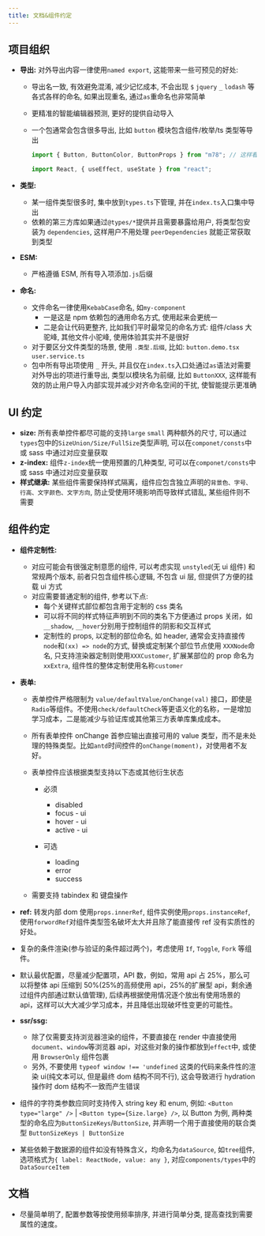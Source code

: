 ```yaml
---
title: 文档&组件约定
---
```


## 项目组织

- **导出:** 对外导出内容一律使用`named export`, 这能带来一些可预见的好处:

  - 导出名一致, 有效避免混淆, 减少记忆成本, 不会出现 `$` `jquery` `_` `lodash` 等各式各样的命名, 如果出现重名, 通过`as`重命名也非常简单
  - 更精准的智能编辑器预测, 更好的提供自动导入
  - 一个包通常会包含很多导出, 比如 `button` 模块包含组件/枚举/ts 类型等导出

    ```ts
    import { Button, ButtonColor, ButtonProps } from "m78"; // 这样看起来似乎更好?

    import React, { useEffect, useState } from "react";
    ```

- **类型:**
  - 某一组件类型很多时, 集中放到`types.ts`下管理, 并在`index.ts`入口集中导出
  - 依赖的第三方库如果通过`@types/*`提供并且需要暴露给用户, 将类型包安装为 `dependencies`, 这样用户不用处理 `peerDependencies` 就能正常获取到类型
- **ESM:**
  - 严格遵循 ESM, 所有导入项添加`.js`后缀
- **命名:**
  - 文件命名一律使用`KebabCase`命名, 如`my-component`
    - 一是这是 npm 依赖包的通用命名方式, 使用起来会更统一
    - 二是会让代码更整齐, 比如我们平时最常见的命名方式: 组件/class 大驼峰, 其他文件小驼峰, 使用体验其实并不是很好
  - 对于要区分文件类型的场景, 使用 `.类型.后缀`, 比如: `button.demo.tsx` `user.service.ts`
  - 包中所有导出项使用 `_` 开头, 并且仅在`index.ts`入口处通过`as`语法对需要对外导出的项进行重导出, 类型以模块名为前缀, 比如 `ButtonXXX`, 这样能有效的防止用户导入内部实现并减少对齐命名空间的干扰, 使智能提示更准确

## UI 约定

- **size:** 所有表单控件都尽可能的支持`large` `small` 两种额外的尺寸, 可以通过`types`包中的`SizeUnion/Size/FullSize`类型声明, 可以在`componet/consts`中或 sass 中通过对应变量获取
- **z-index:** 组件`z-index`统一使用预置的几种类型, 可可以在`componet/consts`中或 sass 中通过对应变量获取
- **样式继承:** 某些组件需要保持样式隔离，组件应包含独立声明的`背景色、字号、行高、文字颜色、文字方向`, 防止受使用环境影响而导致样式错乱, 某些组件则不需要

## 组件约定

- **组件定制性:**
  - 对应可能会有很强定制意愿的组件, 可以考虑实现 `unstyled`(无 ui 组件) 和常规两个版本, 前者只包含组件核心逻辑, 不包含 ui 层, 但提供了方便的挂载 ui 方式
  - 对应需要普通定制的组件, 参考以下点:
    - 每个关键样式部位都包含用于定制的 css 类名
    - 可以将不同的样式特征声明到不同的类名下方便通过 props 关闭，如`__shadow`, `__hover`分别用于控制组件的阴影和交互样式
    - 定制性的 props, 以定制的部位命名, 如 header, 通常会支持直接传`node`和`(xx) => node`的方式, 替换或定制某个部位节点使用 `XXXNode`命名, 只支持渲染器定制则使用`XXXCustomer`, 扩展某部位的 prop 命名为`xxExtra`, 组件性的整体定制使用名称`customer`
- **表单:**

  - 表单控件严格限制为 `value/defaultValue/onChange(val)` 接口，即使是`Radio`等组件。不使用`check/defaultCheck`等更语义化的名称，一是增加学习成本，二是能减少与验证库或其他第三方表单库集成成本。
  - 所有表单控件 onChange 首参应输出直接可用的 value 类型，而不是未处理的特殊类型。比如`antd`时间控件的`onChange(moment)`，对使用者不友好。
  - 表单控件应该根据类型支持以下态或其他衍生状态

    - 必须

      - disabled
      - focus - ui
      - hover - ui
      - active - ui

    - 可选

      - loading
      - error
      - success

  - 需要支持 tabindex 和 键盘操作

- **ref:** 转发内部 dom 使用`props.innerRef`, 组件实例使用`props.instanceRef`, 使用`forwordRef`对组件类型签名破坏太大并且除了能直接传 ref 没有实质性的好处。
- 复杂的条件渲染(参与验证的条件超过两个)，考虑使用 `If`, `Toggle`, `Fork` 等组件。
- 默认最优配置，尽量减少配置项，API 数，例如，常用 api 占 25%，那么可以将整体 api 压缩到 50%(25%的高频使用 api，25%的扩展型 api，剩余通过组件内部通过默认值管理), 后续再根据使用情况逐个放出有使用场景的 api，这样可以大大减少学习成本，并且降低出现破坏性变更的可能性。
- **ssr/ssg:**
  - 除了仅需要支持浏览器渲染的组件，不要直接在 render 中直接使用`document`、`window`等浏览器 api，对这些对象的操作都放到`effect`中, 或使用 `BrowserOnly` 组件包裹
  - 另外, 不要使用 `typeof window !== 'undefined` 这类的代码来条件性的渲染 ui(纯文本可以, 但是最终 dom 结构不同不行), 这会导致进行 hydration 操作时 dom 结构不一致而产生错误
- 组件的字符类参数应同时支持传入 string key 和 enum, 例如: `<Button type="large" />` | `<Button type={Size.large} />`, 以 Button 为例, 两种类型的命名应为`ButtonSizeKeys`/`ButtonSize`, 并声明一个用于直接使用的联合类型 `ButtonSizeKeys | ButtonSize`
- 某些依赖于数据源的组件如没有特殊含义，均命名为`dataSource`, 如`tree`组件, 选项格式为`{ label: ReactNode, value: any }`, 对应`components/types`中的`DataSourceItem`

## 文档

- 尽量简单明了, 配置参数等按使用频率排序, 并进行简单分类, 提高查找到需要属性的速度。
